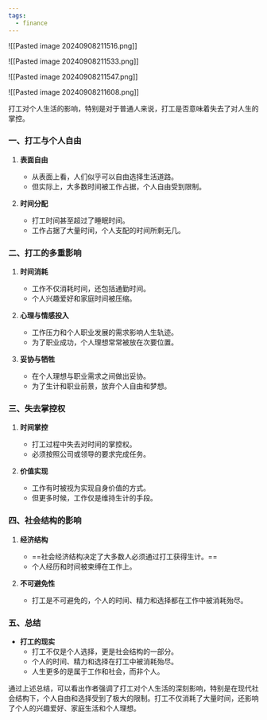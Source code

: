 ```yaml
---
tags:
  - finance
---
```

![[Pasted image 20240908211516.png]]


![[Pasted image 20240908211533.png]]

![[Pasted image 20240908211547.png]]

![[Pasted image 20240908211608.png]]



打工对个人生活的影响，特别是对于普通人来说，打工是否意味着失去了对人生的掌控。

### 一、打工与个人自由

1. **表面自由**

   - 从表面上看，人们似乎可以自由选择生活道路。
   - 但实际上，大多数时间被工作占据，个人自由受到限制。

2. **时间分配**

   - 打工时间甚至超过了睡眠时间。
   - 工作占据了大量时间，个人支配的时间所剩无几。

### 二、打工的多重影响

1. **时间消耗**
   - 工作不仅消耗时间，还包括通勤时间。
   - 个人兴趣爱好和家庭时间被压缩。

2. **心理与情感投入**
   - 工作压力和个人职业发展的需求影响人生轨迹。
   - 为了职业成功，个人理想常常被放在次要位置。

3. **妥协与牺牲**
   - 在个人理想与职业需求之间做出妥协。
   - 为了生计和职业前景，放弃个人自由和梦想。

### 三、失去掌控权

1. **时间掌控**
   - 打工过程中失去对时间的掌控权。
   - 必须按照公司或领导的要求完成任务。

2. **价值实现**
   - 工作有时被视为实现自身价值的方式。
   - 但更多时候，工作仅是维持生计的手段。

### 四、社会结构的影响

1. **经济结构**
   - ==社会经济结构决定了大多数人必须通过打工获得生计。==
   - 个人经历和时间被束缚在工作上。

2. **不可避免性**
   - 打工是不可避免的，个人的时间、精力和选择都在工作中被消耗殆尽。

### 五、总结

- **打工的现实**
  - 打工不仅是个人选择，更是社会结构的一部分。
  - 个人的时间、精力和选择在打工中被消耗殆尽。
  - 人生更多的是属于工作和社会，而非个人。

通过上述总结，可以看出作者强调了打工对个人生活的深刻影响，特别是在现代社会结构下，个人自由和选择受到了极大的限制。打工不仅消耗了大量时间，还影响了个人的兴趣爱好、家庭生活和个人理想。
